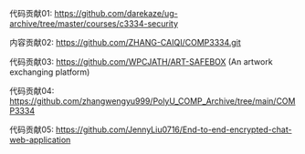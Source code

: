 代码贡献01: https://github.com/darekaze/ug-archive/tree/master/courses/c3334-security

内容贡献02: https://github.com/ZHANG-CAIQI/COMP3334.git

代码贡献03: https://github.com/WPCJATH/ART-SAFEBOX (An artwork exchanging platform)

代码贡献04: https://github.com/zhangwengyu999/PolyU_COMP_Archive/tree/main/COMP3334

代码贡献05: https://github.com/JennyLiu0716/End-to-end-encrypted-chat-web-application
